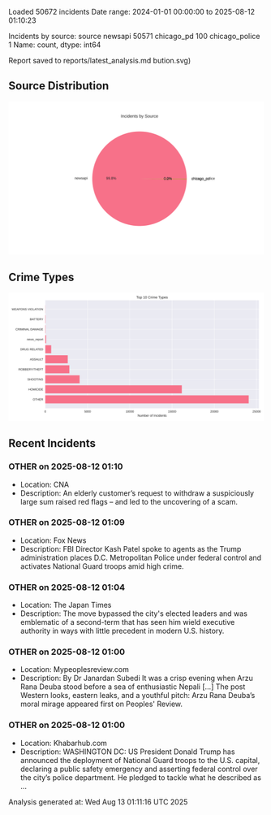 
Loaded 50672 incidents
Date range: 2024-01-01 00:00:00 to 2025-08-12 01:10:23

Incidents by source:
source
newsapi           50571
chicago_pd          100
chicago_police        1
Name: count, dtype: int64

Report saved to reports/latest_analysis.md
bution.svg)

## Source Distribution
![Source Distribution](images/source_distribution.svg)

## Crime Types
![Crime Types](images/crime_types.svg)

## Recent Incidents

### OTHER on 2025-08-12 01:10
- Location: CNA
- Description: An elderly customer’s request to withdraw a suspiciously large sum raised red flags – and led to the uncovering of a scam.


### OTHER on 2025-08-12 01:09
- Location: Fox News
- Description: FBI Director Kash Patel spoke to agents as the Trump administration places D.C. Metropolitan Police under federal control and activates National Guard troops amid high crime.


### OTHER on 2025-08-12 01:04
- Location: The Japan Times
- Description: The move bypassed the city's elected leaders and was emblematic of a second-term that has seen him wield executive authority in ways with little precedent in modern U.S. history.


### OTHER on 2025-08-12 01:00
- Location: Mypeoplesreview.com
- Description: By Dr Janardan Subedi It was a crisp evening when Arzu Rana Deuba stood before a sea of enthusiastic Nepali […]
The post Western looks, eastern leaks, and a youthful pitch: Arzu Rana Deuba’s moral mirage appeared first on Peoples' Review.


### OTHER on 2025-08-12 01:00
- Location: Khabarhub.com
- Description: WASHINGTON DC: US President Donald Trump has announced the deployment of National Guard troops to the U.S. capital, declaring a public safety emergency and asserting federal control over the city’s police department. He pledged to tackle what he described as …

Analysis generated at: Wed Aug 13 01:11:16 UTC 2025
